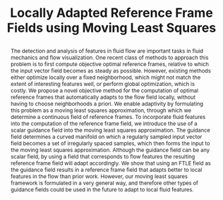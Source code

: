 ---
# this file is written in YAML http://docs.ansible.com/ansible/latest/YAMLSyntax.html
# all lines with a leading sharp are comments and will not be compiled
# longer blocks of text should start with a a leading > to escape all special characters

# URL handle for generated webpage
slug:       mlsobservers

#specifies layout to be used for page generation (do not modify)
layout:     publication

#publication title
title:      >
   Locally Adapted Reference Frame Fields using Moving Least Squares
   
#include in selected publications on front page (optional, delete line if not applicable)
display:	selected

#list all publication authors in correct order (please check the spelling is identical to your personal page)
authors:
 - Julio Rey Ramirez
 - Peter Rautek
 - Tobias Günther
 - Markus Hadwiger
 
#insert publication venue (displayed on publication page)
venue:      >
   IEEE Transactions on Visualization and Computer Graphics, Vol.32, No.1 (Proceedings IEEE VIS 2025), to appear
   
#insert short venue (displayed in box in publication list)
shortvenue: >
   IEEE VIS 2025

#specify publication year
year:       2026

#insert abstract of publication
abstract:   >
   The detection and analysis of features in fluid flow are important tasks in fluid mechanics and flow visualization. One recent class of methods to approach this problem is to first compute objective optimal reference frames, relative to which the input vector field becomes as steady as possible. However, existing methods either optimize locally over a fixed neighborhood, which might not match the extent of interesting features well, or perform global optimization, which is costly. We propose a novel objective method for the computation of optimal reference frames that automatically adapts to the flow field locally, without having to choose neighborhoods a priori. We enable adaptivity by formulating this problem as a moving least squares approximation, through which we determine a continuous field of reference frames. To incorporate fluid features into the computation of the reference frame field, we introduce the use of a scalar guidance field into the moving least squares approximation. The guidance field determines a curved manifold on which a regularly sampled input vector field becomes a set of irregularly spaced samples, which then forms the input to the moving least squares approximation. Although the guidance field can be any scalar field, by using a field that corresponds to flow features the resulting reference frame field will adapt accordingly. We show that using an FTLE field as the guidance field results in a reference frame field that adapts better to local features in the flow than prior work. However, our moving least squares framework is formulated in a very general way, and therefore other types of guidance fields could be used in the future to adapt to local fluid features.
   
#link to hi-res teaser image of publication (please make sure the image is wide, e.g. aspect ratio between 4:2 and 4:1)
teaser:     './publications/2025_rey_mlsobservers.png'
   
#link to smaller thumbnail image of publication (please make sure the aspect ratio is 3:2, suggested size is 150x100px)
thumbnail:  './publications/2025_rey_mlsobservers_thumbnail.png'

#link to publication video (optional): you can either upload the video to our website (insert local link) or host it on youtube or vimeo (in this case insert the youtube/vimeo link)
#video:       'https://www.youtube.com/watch?v=c6CBPzRL_Tw'

#link to talk video (optional): you can either upload the video to our website (insert local link) or host it on youtube or vimeo (in this case insert the youtube/vimeo link)
#talk:       'https://www.youtube.com/watch?v=qiLjCvrpdZU'

#link to publication pdf (optional)
pdf:        './publications/2025_rey_mlsobservers.pdf'

#link to appendix pdf (optional)
pdfsupp:    './publications/2025_rey_mlsobservers_appendixes.pdf'

#insert citation. please format citation by inserting <br> at line breaks, &nbsp;&nbsp; will insert a tab character to prettify the citation
citation:   >
  @article{Rey2025MLSObservers,<br>
   &nbsp;&nbsp;title = {Locally Adapted Reference Frame Fields using Moving Least Squares},<br>
   &nbsp;&nbsp;author = {Rey Ramirez, Julio and Rautek, Peter and G{\"u}nther, Tobias and Hadwiger, Markus},<br>
   &nbsp;&nbsp;journal = {IEEE Transactions on Visualization and Computer Graphics (Proceedings IEEE VIS 2025)},<br>
   &nbsp;&nbsp;year = {2026},<br>
   &nbsp;&nbsp;volume = {32},<br>
   &nbsp;&nbsp;number = {1},<br>
   &nbsp;&nbsp;pages = {to appear}<br>
  }

#insert links to additional material for the publication (optional)
#links need a title, a URL and a type (this defines the link icon) which can be one of the following values: code, archive, files, slides or text (this is the default icon)
links: 
# - title: Slides
#   type:  slides
#   url:   './publications/2023_rautek_vortexlens_slides.pdf'
# - title: Code
#   type:  github
#   url:   'https://github.com/vccvisualization/vortexlens'
 
---